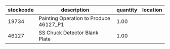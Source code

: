 |stockcode|description|quantity|location|
|---------|-----------|--------|--------|
|19734|Painting Operation to Produce 46127_P1|1.00||
|46127|SS Chuck Detector Blank Plate|1.00||
